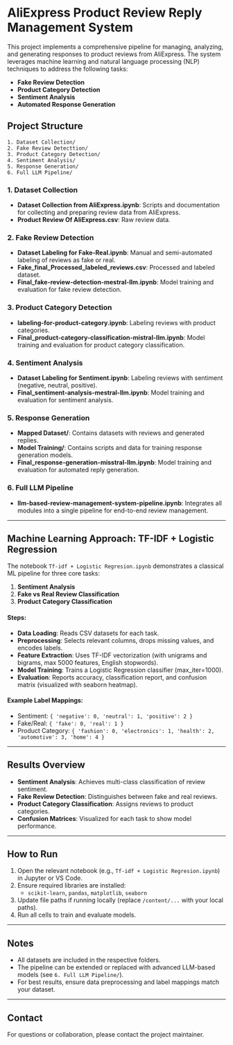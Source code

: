 # AliExpress Product Review Reply Management System

This project implements a comprehensive pipeline for managing, analyzing, and generating responses to product reviews from AliExpress. The system leverages machine learning and natural language processing (NLP) techniques to address the following tasks:

- **Fake Review Detection**
- **Product Category Detection**
- **Sentiment Analysis**
- **Automated Response Generation**

## Project Structure

```
1. Dataset Collection/
2. Fake Review Detecttion/
3. Product Category Detection/
4. Sentiment Analysis/
5. Response Generation/
6. Full LLM Pipeline/
```

### 1. Dataset Collection
- **Dataset Collection from AliExpress.ipynb**: Scripts and documentation for collecting and preparing review data from AliExpress.
- **Product Review Of AliExpress.csv**: Raw review data.

### 2. Fake Review Detection
- **Dataset Labeling for Fake-Real.ipynb**: Manual and semi-automated labeling of reviews as fake or real.
- **Fake_final_Processed_labeled_reviews.csv**: Processed and labeled dataset.
- **Final_fake-review-detection-mestral-llm.ipynb**: Model training and evaluation for fake review detection.

### 3. Product Category Detection
- **labeling-for-product-category.ipynb**: Labeling reviews with product categories.
- **Final_product-category-classification-mistral-llm.ipynb**: Model training and evaluation for product category classification.

### 4. Sentiment Analysis
- **Dataset Labeling for Sentiment.ipynb**: Labeling reviews with sentiment (negative, neutral, positive).
- **Final_sentiment-analysis-mestral-llm.ipynb**: Model training and evaluation for sentiment analysis.

### 5. Response Generation
- **Mapped Dataset/**: Contains datasets with reviews and generated replies.
- **Model Training/**: Contains scripts and data for training response generation models.
- **Final_response-generation-misstral-llm.ipynb**: Model training and evaluation for automated reply generation.

### 6. Full LLM Pipeline
- **llm-based-review-management-system-pipeline.ipynb**: Integrates all modules into a single pipeline for end-to-end review management.

---

## Machine Learning Approach: TF-IDF + Logistic Regression

The notebook `Tf-idf + Logistic Regresion.ipynb` demonstrates a classical ML pipeline for three core tasks:

1. **Sentiment Analysis**
2. **Fake vs Real Review Classification**
3. **Product Category Classification**

#### Steps:
- **Data Loading**: Reads CSV datasets for each task.
- **Preprocessing**: Selects relevant columns, drops missing values, and encodes labels.
- **Feature Extraction**: Uses TF-IDF vectorization (with unigrams and bigrams, max 5000 features, English stopwords).
- **Model Training**: Trains a Logistic Regression classifier (max_iter=1000).
- **Evaluation**: Reports accuracy, classification report, and confusion matrix (visualized with seaborn heatmap).

#### Example Label Mappings:
- Sentiment: `{ 'negative': 0, 'neutral': 1, 'positive': 2 }`
- Fake/Real: `{ 'fake': 0, 'real': 1 }`
- Product Category: `{ 'fashion': 0, 'electronics': 1, 'health': 2, 'automotive': 3, 'home': 4 }`

---

## Results Overview
- **Sentiment Analysis**: Achieves multi-class classification of review sentiment.
- **Fake Review Detection**: Distinguishes between fake and real reviews.
- **Product Category Classification**: Assigns reviews to product categories.
- **Confusion Matrices**: Visualized for each task to show model performance.

---

## How to Run
1. Open the relevant notebook (e.g., `Tf-idf + Logistic Regresion.ipynb`) in Jupyter or VS Code.
2. Ensure required libraries are installed:
   - `scikit-learn`, `pandas`, `matplotlib`, `seaborn`
3. Update file paths if running locally (replace `/content/...` with your local paths).
4. Run all cells to train and evaluate models.

---

## Notes
- All datasets are included in the respective folders.
- The pipeline can be extended or replaced with advanced LLM-based models (see `6. Full LLM Pipeline/`).
- For best results, ensure data preprocessing and label mappings match your dataset.

---

## Contact
For questions or collaboration, please contact the project maintainer.
